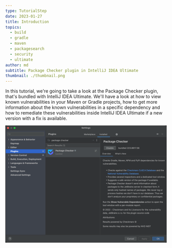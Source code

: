 ```yaml
---
type: TutorialStep
date: 2023-01-27
title: Introduction
topics:
  - build
  - gradle
  - maven
  - packagesearch
  - security
  - ultimate
author: md
subtitle: Package Checker plugin in IntelliJ IDEA Ultimate
thumbnail: ./thumbnail.png
---
```


In this tutorial, we're going to take a look at the Package Checker plugin, that's bundled with IntelliJ IDEA Ultimate. We'll have a look at how to view known vulnerabilities in your Maven or Gradle projects, how to get more information about the known vulnerabilities in a specific dependency and how to remediate these vulnerabilities inside IntelliJ IDEA Ultimate if a new version with a fix is available.

![Package Checker plugin](plugin.png)

